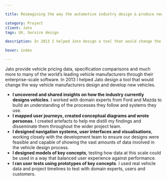 ```yaml
---

title: Reimagining the way the automotive industry design & produce new vehicles

category: Project
client: Jato
tags: UX, Service design

description: In 2013 I helped Jato design a tool that would change the way vehicle manufacturers design and develop new vehicles.

hover: index

---
```


Jato provide vehicle pricing data, specification comparisons and much more to many of the world’s leading vehicle manufacturers through their enterprise-scale software. In 2013 I helped Jato design a tool that would change the way vehicle manufacturers design and develop new vehicles.

- **I uncovered and shared insights on how the industry currently designs vehicles**. I worked with domain experts from Ford and Mazda to build an understanding of the processes they follow and systems they use.
- **I mapped user journeys, created conceptual diagrams and wrote personas**. I created artefacts to help me distill my findings and disseminate them throughout the wider project team.
- **I designed navigation systems, user interfaces and visualisations**, working closely with the development team to ensure our designs were feasible and capable of showing the vast amounts of data involved in the vehicle design process.
- **I designed models of key concepts**, testing how data at this scale could be used in a way that balanced user experience against performance.
- **I ran user tests using prototypes of key concepts**. I used real vehicle data and project timelines to test with domain experts, users and customers.